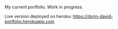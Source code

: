 My current portfolio. Work in progress. 

Live version deployed on heroku: <https://dorin-david-portfolio.herokuapp.com>